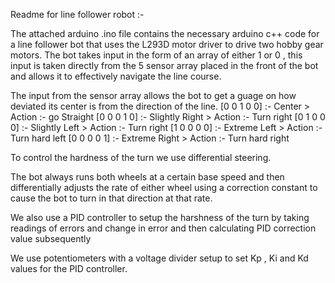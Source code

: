 Readme for line follower robot :- 

The attached arduino .ino file contains the necessary arduino c++ code for a line follower bot that uses the L293D motor driver to drive two hobby gear motors. The bot takes input in the form of an array of either 1 or 0 , this input is taken directly from the 5 sensor array placed in the front of the bot and allows it to effectively navigate the line course.

The input from the sensor array allows the bot to get a guage on how deviated its center is from the direction of the line.
[0 0 1 0 0] :- Center > Action :- go Straight
[0 0 0 1 0] :- Slightly Right > Action :- Turn right 
[0 1 0 0 0] :- Slightly Left > Action :- Turn right 
[1 0 0 0 0] :- Extreme Left > Action  :- Turn hard left
[0 0 0 0 1] :- Extreme Right > Action :- Turn hard right

To control the hardness of the turn we use differential steering.

The bot always runs both wheels at a certain base speed and then differentially adjusts the rate of either wheel using a correction constant to cause the bot to turn in that direction at that rate.

We also use a PID controller to setup the harshness of the turn by taking readings of errors and change in error and then calculating PID correction value subsequently

We use potentiometers with a voltage divider setup to set Kp , Ki and Kd values for the PID controller.
